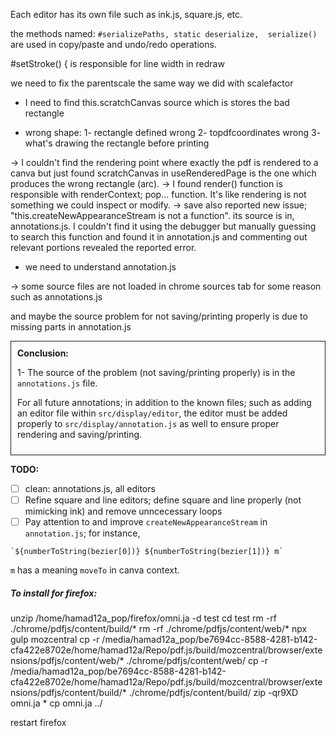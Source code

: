Each editor has its own file such as ink.js, square.js, etc.

the methods named: `#serializePaths, static deserialize,  serialize()` are used in copy/paste and undo/redo operations.

  #setStroke() {
is responsible for line width in redraw

we need to fix the parentscale the same way we did with scalefactor



- I need to find this.scratchCanvas source which is stores the bad rectangle


- wrong shape:
 1- rectangle defined wrong
 2- topdfcoordinates wrong
 3- what's drawing the rectangle before printing

-> I couldn't find the rendering point where exactly the pdf is rendered to a canva but just found
scratchCanvas in useRenderedPage is the one which produces the wrong rectangle (arc).
-> I found render() function is responsible with renderContext; pop... function. It's like rendering is not something we could inspect or modify.
-> save also reported new issue; "this.createNewAppearanceStream is not a function". its source is in,
annotations.js. I couldn't find it using the debugger but manually guessing to search this function and found it in annotation.js and commenting out relevant portions revealed the reported error.
- we need to understand annotation.js

-> some source files are not loaded in chrome sources tab for some reason such as annotations.js

and maybe the source problem for not saving/printing properly is due to missing parts in annotation.js

<div style="border: 1px solid; padding: 10px; width: fit-content;">
  <b> Conclusion: </b>

  <p> 1- The source of the problem (not saving/printing properly) is in the <code>annotations.js</code> file. </p>

  <p>For all future annotations; in addition to the known files; such as adding an editor file within <code>src/display/editor</code>, the editor must be added properly to <code>src/display/annotation.js</code> as well to ensure proper rendering and saving/printing.</p>
</div>


__TODO:__
- [ ] clean: annotations.js, all editors
- [ ] Refine square and line editors; define square and line properly (not mimicking ink) and remove unncecessary loops
- [ ] Pay attention to and improve `createNewAppearanceStream` in `annotation.js`; for instance,
```
`${numberToString(bezier[0])} ${numberToString(bezier[1])} m`
```
`m` has a meaning `moveTo` in canva context.



##### To install for firefox:


unzip /home/hamad12a_pop/firefox/omni.ja -d test
cd test
rm -rf ./chrome/pdfjs/content/build/*
rm -rf ./chrome/pdfjs/content/web/*
npx gulp mozcentral
cp -r /media/hamad12a_pop/be7694cc-8588-4281-b142-cfa422e8702e/home/hamad12a/Repo/pdf.js/build/mozcentral/browser/extensions/pdfjs/content/web/* ./chrome/pdfjs/content/web/
cp -r /media/hamad12a_pop/be7694cc-8588-4281-b142-cfa422e8702e/home/hamad12a/Repo/pdf.js/build/mozcentral/browser/extensions/pdfjs/content/build/* ./chrome/pdfjs/content/build/
zip -qr9XD omni.ja *
cp omni.ja ../

restart firefox